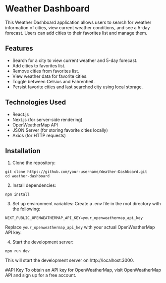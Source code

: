 # Weather Dashboard

This Weather Dashboard application allows users to search for weather information of cities, view current weather conditions, and see a 5-day forecast. Users can add cities to their favorites list and manage them.

## Features

- Search for a city to view current weather and 5-day forecast.
- Add cities to favorites list.
- Remove cities from favorites list.
- View weather data for favorite cities.
- Toggle between Celsius and Fahrenheit.
- Persist favorite cities and last searched city using local storage.

## Technologies Used

- React.js
- Next.js (for server-side rendering)
- OpenWeatherMap API
- JSON Server (for storing favorite cities locally)
- Axios (for HTTP requests)

## Installation

1. Clone the repository:

```
git clone https://github.com/your-username/Weather-Dashboard.git
cd weather-dashboard
```

2. Install dependencies:

```
npm install
```

3. Set up environment variables:
Create a .env file in the root directory with the following:

```
NEXT_PUBLIC_OPENWEATHERMAP_API_KEY=your_openweathermap_api_key
```
Replace `your_openweathermap_api_key` with your actual OpenWeatherMap API key.

4. Start the development server:
```
npm run dev
```

This will start the development server on http://localhost:3000.

#API Key
To obtain an API key for OpenWeatherMap, visit OpenWeatherMap API and sign up for a free account.

